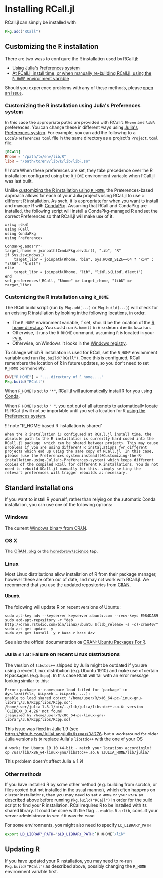 # Installing RCall.jl

RCall.jl can simply be installed with
```julia
Pkg.add("RCall")
```


## Customizing the R installation

There are two ways to configure the R installation used by RCall.jl:

  * [Using Julia's Preferences system](#Customizing-the-R-installation-using-Julia's-Preferences-system)
  * [At RCall.jl install time, or when manually re-building RCall.jl, using the `R_HOME` environment variable](#Customizing-the-R-installation-using-R_HOME)

Should you experience problems with any of these methods, please [open an issue](https://github.com/JuliaStats/RCall.jl/issues/new).

### Customizing the R installation using Julia's Preferences system

In this case the appropriate paths are provided with RCall's `Rhome` and `libR` preferences. You can change these in different ways using [Julia's Preferences system](https://docs.julialang.org/en/v1/manual/code-loading/#preferences). For example, you can add the following to a `LocalPreferences.toml` file in the same directory as a project's `Project.toml` file:

```toml
[RCall]
Rhome = "/path/to/env/lib/R"
libR = "/path/to/env/lib/R/lib/libR.so"
```

!!! note
    When these preferences are set, they take precedence over the R installation configured using the `R_HOME` environment variable when RCall.jl was last built.

Unlike [customizing the R installation using `R_HOME`](#Customizing-the-R-installation-using-R_HOME), the Preferences-based approach allows for each of your Julia projects using RCall.jl to use a different R installation. As such, it is appropriate for when you want to install and manage R with [CondaPkg](https://github.com/JuliaPy/CondaPkg.jl). Assuming that RCall and CondaPkg are installed, the following script will install a CondaPkg-managed R and set the correct Preferences so that RCall.jl will make use of it.

```
using Libdl
using RCall
using CondaPkg
using Preferences

CondaPkg.add("r")
target_rhome = joinpath(CondaPkg.envdir(), "lib", "R")
if Sys.iswindows()
    target_libr = joinpath(Rhome, "bin", Sys.WORD_SIZE==64 ? "x64" : "i386", "R.dll")
else
    target_libr = joinpath(Rhome, "lib", "libR.$(Libdl.dlext)")
end
set_preferences!(RCall, "Rhome" => target_rhome, "libR" => target_libr)
```

### Customizing the R installation using `R_HOME`

The RCall build script (run by `Pkg.add(...)` or `Pkg.build(...)`)
will check for an existing R installation by looking in the following locations,
in order.

* The `R_HOME` environment variable, if set, should be the location of the
  [R home directory](https://stat.ethz.ch/R-manual/R-devel/library/base/html/Rhome.html). You could run
  `R.home()` in `R` to determine its location.
* Otherwise, it runs the `R RHOME` command, assuming `R` is located in your [`PATH`](https://en.wikipedia.org/wiki/PATH_(variable)).
* Otherwise, on Windows, it looks in the [Windows registry](https://cran.r-project.org/bin/windows/base/rw-FAQ.html#Does-R-use-the-Registry_003f).

To change which R installation is used for RCall, set the `R_HOME` environment variable
and run `Pkg.build("RCall")`.   Once this is configured, RCall remembers the location
of R in future updates, so you don't need to set `R_HOME` permanently.

```julia
ENV["R_HOME"] = "....directory of R home...."
Pkg.build("RCall")
```

When `R_HOME` is set to `"*"`, RCall.jl will automatically install R for you using [Conda](https://github.com/JuliaPy/Conda.jl).

When `R_HOME` is set to `"_"`, you opt out of all attempts to automatically locate R. RCall.jl will not be importable until you set a location for R [using the Preferences system](#Customizing-the-R-installation-using-Julia's-Preferences-system).

!!! note "R_HOME-based R installation is shared"

    When the R installation is configured at RCall.jl install time, the absolute path to the R installation is currently hard-coded into the RCall.jl package, which can be shared between projects. This may cause problems if you are using different R installations for different projects which end up using the same copy of RCall.jl. In this case, please [use the Preferences system instead](#Customizing-the-R-installation-using-Julia's-Preferences-system) which keeps different copies of the compiled RCall for different R installations. You do not need to rebuild RCall.jl manually for this, simply setting the relevant preferences will trigger rebuilds as necessary.

## Standard installations

If you want to install R yourself, rather than relying on the automatic Conda installation, you can use one of the following options:

### Windows
The current [Windows binary from CRAN](https://cran.r-project.org/bin/windows/base/).

### OS X
The [CRAN .pkg](https://cran.r-project.org/bin/macosx/) or the [homebrew/science](https://github.com/Homebrew/homebrew-science) tap.

### Linux
Most Linux distributions allow installation of R from their package manager, however these are often out of date, and may not work with RCall.jl. We recommend that you use the updated repositories from [CRAN](https://cran.r-project.org/bin/linux/).

#### Ubuntu
The following will update R on recent versions of Ubuntu:

    sudo apt-key adv --keyserver keyserver.ubuntu.com --recv-keys E084DAB9
    sudo add-apt-repository -y "deb http://cran.rstudio.com/bin/linux/ubuntu $(lsb_release -s -c)-cran40/"
    sudo apt-get update -y
    sudo apt-get install -y r-base r-base-dev
    
See also the official documentation on [CRAN: Ubuntu Packages For R](https://cloud.r-project.org/bin/linux/ubuntu/).

### Julia ≤ 1.8: Failure on recent Linux distributions

The version of `libstdc++` shipped by Julia might be outdated if you are using a recent Linux distribution (e.g. Ubuntu 19.10) and make use of certain R packages (e.g. `Rcpp`). In this case RCall will fail with an error message looking similar to this:

    Error: package or namespace load failed for ‘package’ in dyn.load(file, DLLpath = DLLpath, ...):
    unable to load shared object '/home/user/R/x86_64-pc-linux-gnu-library/3.6/Rcpp/libs/Rcpp.so':
    /home/user/julia-1.3.1/bin/../lib/julia/libstdc++.so.6: version `GLIBCXX_3.4.26' not found 
    (required by /home/user/R/x86_64-pc-linux-gnu-library/3.6/Rcpp/libs/Rcpp.so)
    
This issue was fixed in Julia 1.9 (see https://github.com/JuliaLang/julia/issues/34276) but a workaround for older Julia versions is to replace Julia's `libstdc++` with the one of your OS:

    # works for Ubuntu 19.10 64-bit - match your locations accordingly!
    cp /usr/lib/x86_64-linux-gnu/libstdc++.so.6 $JULIA_HOME/lib/julia/
    
This problem doesn't affect Julia ≥ 1.9!

### Other methods

If you have installed R by some other method (e.g. building from scratch, or files copied but not installed in the usual manner), which often happens on cluster installations, then you may need to set `R_HOME` or your `PATH` as described above before running `Pkg.build("RCall")` in order for the build script to find your R installation. RCall requires R to be installed with its shared library. It could be done with the flag `--enable-R-shlib`, consult your server administrator to see if it was the case.

For some environments, you might also need to specify `LD_LIBRARY_PATH`
```sh
export LD_LIBRARY_PATH="$LD_LIBRARY_PATH:`R RHOME`/lib"
```


## Updating R

If you have updated your R installation, you may need to re-run `Pkg.build("RCall")`
as described above, possibly changing the `R_HOME` environment variable first.
